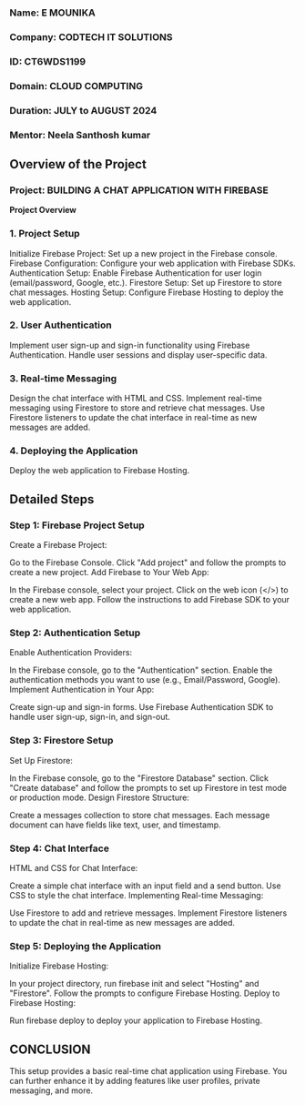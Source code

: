 ### **Name:** E MOUNIKA
### **Company:** CODTECH IT SOLUTIONS
### **ID:** CT6WDS1199
### **Domain:** CLOUD COMPUTING
### **Duration:** JULY to AUGUST 2024
### **Mentor:** Neela Santhosh kumar

## Overview of the Project
### Project: BUILDING A CHAT APPLICATION WITH FIREBASE
**Project Overview**
### 1. Project Setup
Initialize Firebase Project: Set up a new project in the Firebase console.
Firebase Configuration: Configure your web application with Firebase SDKs.
Authentication Setup: Enable Firebase Authentication for user login (email/password, Google, etc.).
Firestore Setup: Set up Firestore to store chat messages.
Hosting Setup: Configure Firebase Hosting to deploy the web application.
### 2. User Authentication
Implement user sign-up and sign-in functionality using Firebase Authentication.
Handle user sessions and display user-specific data.
### 3. Real-time Messaging
Design the chat interface with HTML and CSS.
Implement real-time messaging using Firestore to store and retrieve chat messages.
Use Firestore listeners to update the chat interface in real-time as new messages are added.
### 4. Deploying the Application
Deploy the web application to Firebase Hosting.
## Detailed Steps
### Step 1: Firebase Project Setup
Create a Firebase Project:

Go to the Firebase Console.
Click "Add project" and follow the prompts to create a new project.
Add Firebase to Your Web App:

In the Firebase console, select your project.
Click on the web icon (</>) to create a new web app.
Follow the instructions to add Firebase SDK to your web application.
### Step 2: Authentication Setup
Enable Authentication Providers:

In the Firebase console, go to the "Authentication" section.
Enable the authentication methods you want to use (e.g., Email/Password, Google).
Implement Authentication in Your App:

Create sign-up and sign-in forms.
Use Firebase Authentication SDK to handle user sign-up, sign-in, and sign-out.
### Step 3: Firestore Setup
Set Up Firestore:

In the Firebase console, go to the "Firestore Database" section.
Click "Create database" and follow the prompts to set up Firestore in test mode or production mode.
Design Firestore Structure:

Create a messages collection to store chat messages.
Each message document can have fields like text, user, and timestamp.
### Step 4: Chat Interface
HTML and CSS for Chat Interface:

Create a simple chat interface with an input field and a send button.
Use CSS to style the chat interface.
Implementing Real-time Messaging:

Use Firestore to add and retrieve messages.
Implement Firestore listeners to update the chat in real-time as new messages are added.
### Step 5: Deploying the Application
Initialize Firebase Hosting:

In your project directory, run firebase init and select "Hosting" and "Firestore".
Follow the prompts to configure Firebase Hosting.
Deploy to Firebase Hosting:

Run firebase deploy to deploy your application to Firebase Hosting.

## CONCLUSION
This setup provides a basic real-time chat application using Firebase. You can further enhance it by adding features like user profiles, private messaging, and more.







